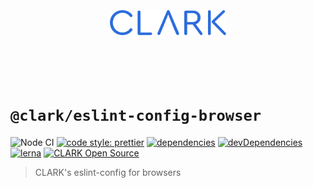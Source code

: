 <p align="center">
  <a href="https://github.com/ClarkSource/eslint-config#readme">
    <br><br><br><br><br>
    <img alt="CLARK" src="https://raw.githubusercontent.com/ClarkSource/eslint-config/HEAD/docs/assets/clark.svg" height="40">
    <br><br><br><br><br>
  </a>
</p>

# `@clark/eslint-config-browser`

![Node CI](https://github.com/ClarkSource/eslint-config/workflows/Node%20CI/badge.svg)
[![code style: prettier](https://img.shields.io/badge/code_style-prettier-ff69b4.svg)](https://github.com/prettier/prettier)
[![dependencies](https://david-dm.org/ClarkSource/eslint-config/status.svg?path=packages/eslint-config-browser)](https://david-dm.org/ClarkSource/eslint-config?path=packages/eslint-config-browser)
[![devDependencies](https://david-dm.org/ClarkSource/eslint-config/dev-status.svg?path=packages/eslint-config-browser)](https://david-dm.org/ClarkSource/eslint-config?path=packages/eslint-config-browser&type=dev)
[![lerna](https://img.shields.io/badge/maintained%20with-lerna-cc00ff.svg)](https://lernajs.io/)
[![CLARK Open Source](https://img.shields.io/badge/CLARK-Open%20Source-%232B6CDE.svg)](https://www.clark.de/de/jobs)

> CLARK's eslint-config for browsers
